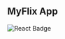 ## MyFlix App
![React Badge](https://img.shields.io/badge/React-%20-%2361DAFB.svg?logo=react&logoColor=white)
